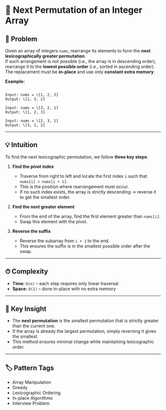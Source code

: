 # 🎯 Next Permutation of an Integer Array

## 📌 Problem  
Given an array of integers `nums`, rearrange its elements to form the **next lexicographically greater permutation**.  
If such arrangement is not possible (i.e., the array is in descending order), rearrange it to the **lowest possible order** (i.e., sorted in ascending order).  
The replacement must be **in-place** and use only **constant extra memory**.

**Example:**  
```

Input: nums = \[1, 2, 3]
Output: \[1, 3, 2]

Input: nums = \[3, 2, 1]
Output: \[1, 2, 3]

Input: nums = \[2, 3, 1]
Output: \[3, 1, 2]

```

---

## 💡 Intuition  

To find the next lexicographic permutation, we follow **three key steps**:  

1. **Find the pivot index**  
   - Traverse from right to left and locate the first index `i` such that `nums[i] < nums[i + 1]`.  
   - This is the position where rearrangement must occur.  
   - If no such index exists, the array is strictly descending → reverse it to get the smallest order.  

2. **Find the next greater element**  
   - From the end of the array, find the first element greater than `nums[i]`.  
   - Swap this element with the pivot.  

3. **Reverse the suffix**  
   - Reverse the subarray from `i + 1` to the end.  
   - This ensures the suffix is in the smallest possible order after the swap.  

---

## ⏱ Complexity  

* **Time:** `O(n)` – each step requires only linear traversal  
* **Space:** `O(1)` – done in-place with no extra memory  

---

## 🧠 Key Insight  

* The **next permutation** is the smallest permutation that is strictly greater than the current one.  
* If the array is already the largest permutation, simply reversing it gives the smallest.  
* This method ensures minimal change while maintaining lexicographic order.  

---

## 🏷️ Pattern Tags  

* Array Manipulation  
* Greedy  
* Lexicographic Ordering  
* In-place Algorithms  
* Interview Problem  


